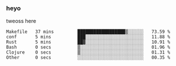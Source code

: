 ### heyo
tweoss here

<!--START_SECTION:waka-->

```text
Makefile   37 mins         ██████████████████▒░░░░░░   73.59 %
conf       5 mins          ███░░░░░░░░░░░░░░░░░░░░░░   11.88 %
Rust       5 mins          ██▓░░░░░░░░░░░░░░░░░░░░░░   10.91 %
Bash       0 secs          ▒░░░░░░░░░░░░░░░░░░░░░░░░   01.96 %
Clojure    0 secs          ▒░░░░░░░░░░░░░░░░░░░░░░░░   01.31 %
Other      0 secs          ░░░░░░░░░░░░░░░░░░░░░░░░░   00.35 %
```

<!--END_SECTION:waka-->

<!--
**Tweoss/tweoss** is a ✨ _special_ ✨ repository because its `README.md` (this file) appears on your GitHub profile.

Here are some ideas to get you started:

- 🔭 I’m currently working on ...
- 🌱 I’m currently learning ...
- 👯 I’m looking to collaborate on ...
- 🤔 I’m looking for help with ...
- 💬 Ask me about ...
- 📫 How to reach me: ...
- 😄 Pronouns: ...
- ⚡ Fun fact: ...
-->
